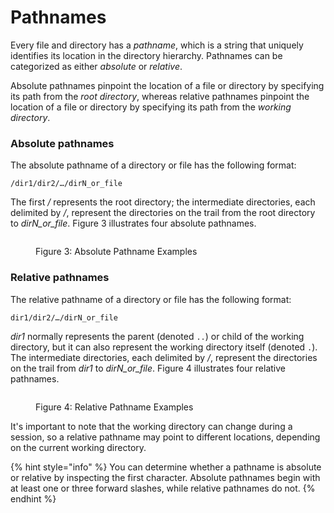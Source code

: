 # Pathnames

Every file and directory has a _pathname_, which is a string that uniquely identifies its location in the directory hierarchy. Pathnames can be categorized as either _absolute_ or _relative_.

Absolute pathnames pinpoint the location of a file or directory by specifying its path from the _root_ _directory_, whereas relative pathnames pinpoint the location of a file or directory by specifying its path from the _working_ _directory_.

### Absolute pathnames

The absolute pathname of a directory or file has the following format:

```
/dir1/dir2/…/dirN_or_file
```

The first _/_ represents the root directory; the intermediate directories, each delimited by _/_, represent the directories on the trail from the root directory to _dirN\_or\_file_. Figure 3 illustrates four absolute pathnames.

<figure><img src="https://lh6.googleusercontent.com/L5AY4VGHdsVYWSKkicK4tU758bIXimYQphD7_ojQwtjKISL6dhGrPlLbFVKurw_vqRGYRbmp4ZTV22RP9QmeL9oNkaf83SRzdP0Ou6oJ7Akomg2DbQrtY7iJa-lKHdbh39qvpm0cceJBFW54y499qbQ" alt=""><figcaption><p>Figure 3: Absolute Pathname Examples</p></figcaption></figure>

### Relative pathnames

The relative pathname of a directory or file has the following format:

```
dir1/dir2/…/dirN_or_file
```

_dir1_ normally represents the parent (denoted `..`) or child of the working directory, but it can also represent the working directory itself (denoted `.`). The intermediate directories, each delimited by _/_, represent the directories on the trail from _dir1_ to _dirN\_or\_file_. Figure 4 illustrates four relative pathnames.

<figure><img src="https://lh3.googleusercontent.com/G6fYIoWumsNAoXkf7lnMwc5TEdyJ1zDcFSyqwmyFm-J8xG0YwJB2-zCmzuwDkOFFEv-Tzo3l8e7e7h9KkrJbfBO7qe7Khj5caDlE8P8R_kN2H8RAA_LF2gD-uk5dSEQK23Yv1DxJM0F4chlgWH3tnYE" alt=""><figcaption><p>Figure 4: Relative Pathname Examples</p></figcaption></figure>

It's important to note that the working directory can change during a session, so a relative pathname may point to different locations, depending on the current working directory.

{% hint style="info" %}
You can determine whether a pathname is absolute or relative by inspecting the first character. Absolute pathnames begin with at least one or three forward slashes, while relative pathnames do not.
{% endhint %}
